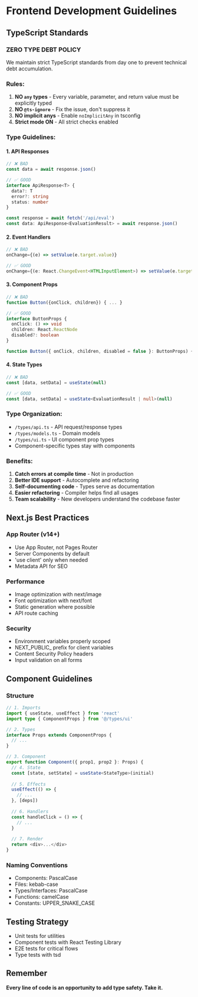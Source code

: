 # Frontend Development Guidelines

## TypeScript Standards

### ZERO TYPE DEBT POLICY
We maintain strict TypeScript standards from day one to prevent technical debt accumulation.

### Rules:
1. **NO `any` types** - Every variable, parameter, and return value must be explicitly typed
2. **NO `@ts-ignore`** - Fix the issue, don't suppress it
3. **NO implicit anys** - Enable `noImplicitAny` in tsconfig
4. **Strict mode ON** - All strict checks enabled

### Type Guidelines:

#### 1. API Responses
```typescript
// ❌ BAD
const data = await response.json()

// ✅ GOOD
interface ApiResponse<T> {
  data?: T
  error?: string
  status: number
}

const response = await fetch('/api/eval')
const data: ApiResponse<EvaluationResult> = await response.json()
```

#### 2. Event Handlers
```typescript
// ❌ BAD
onChange={(e) => setValue(e.target.value)}

// ✅ GOOD
onChange={(e: React.ChangeEvent<HTMLInputElement>) => setValue(e.target.value)}
```

#### 3. Component Props
```typescript
// ❌ BAD
function Button({onClick, children}) { ... }

// ✅ GOOD
interface ButtonProps {
  onClick: () => void
  children: React.ReactNode
  disabled?: boolean
}

function Button({ onClick, children, disabled = false }: ButtonProps) { ... }
```

#### 4. State Types
```typescript
// ❌ BAD
const [data, setData] = useState(null)

// ✅ GOOD
const [data, setData] = useState<EvaluationResult | null>(null)
```

### Type Organization:
- `/types/api.ts` - API request/response types
- `/types/models.ts` - Domain models
- `/types/ui.ts` - UI component prop types
- Component-specific types stay with components

### Benefits:
1. **Catch errors at compile time** - Not in production
2. **Better IDE support** - Autocomplete and refactoring
3. **Self-documenting code** - Types serve as documentation
4. **Easier refactoring** - Compiler helps find all usages
5. **Team scalability** - New developers understand the codebase faster

## Next.js Best Practices

### App Router (v14+)
- Use App Router, not Pages Router
- Server Components by default
- 'use client' only when needed
- Metadata API for SEO

### Performance
- Image optimization with next/image
- Font optimization with next/font
- Static generation where possible
- API route caching

### Security
- Environment variables properly scoped
- NEXT_PUBLIC_ prefix for client variables
- Content Security Policy headers
- Input validation on all forms

## Component Guidelines

### Structure
```typescript
// 1. Imports
import { useState, useEffect } from 'react'
import type { ComponentProps } from '@/types/ui'

// 2. Types
interface Props extends ComponentProps {
  // ...
}

// 3. Component
export function Component({ prop1, prop2 }: Props) {
  // 4. State
  const [state, setState] = useState<StateType>(initial)
  
  // 5. Effects
  useEffect(() => {
    // ...
  }, [deps])
  
  // 6. Handlers
  const handleClick = () => {
    // ...
  }
  
  // 7. Render
  return <div>...</div>
}
```

### Naming Conventions
- Components: PascalCase
- Files: kebab-case
- Types/Interfaces: PascalCase
- Functions: camelCase
- Constants: UPPER_SNAKE_CASE

## Testing Strategy
- Unit tests for utilities
- Component tests with React Testing Library
- E2E tests for critical flows
- Type tests with tsd

## Remember
**Every line of code is an opportunity to add type safety. Take it.**
